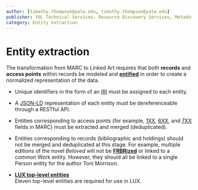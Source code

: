 ```yaml
---
author: [timothy.thompson@yale.edu, timothy.thompson@yale.edu]
publisher: YUL Technical Services, Resource Discovery Services, Metadata Services Unit
category: Entity extraction
---
```


# Entity extraction

The transformation from MARC to Linked Art requires that both **records** and **access points** within records be modeled and **[entified](../glossary/entification.md)** in order to create a normalized representation of the data.

-   Unique identifiers in the form of an [IRI](https://en.wikipedia.org/wiki/Internationalized_Resource_Identifier) must be assigned to each entity.

-   A [JSON-LD](https://json-ld.org/) representation of each entity must be dereferenceable through a RESTful API.

-   Entities corresponding to access points \(for example, [1XX](https://www.loc.gov/marc/bibliographic/bd1xx.html), [6XX](https://www.loc.gov/marc/bibliographic/bd6xx.html), and [7XX](https://www.loc.gov/marc/bibliographic/bd70x75x.html) fields in MARC\) must be extracted and merged \(deduplicated\).

-   Entities corresponding to records \(bibliographic and holdings\) should not be merged and deduplicated at this stage. For example, multiple editions of the novel *Beloved* will not be **[FRBRized](../glossary/frbr.md)** or linked to a common Work entity. However, they should all be linked to a single Person entity for the author Toni Morrison.


-   **[LUX top-level entities](../concepts/lux_top-level_entities.md)**  
Eleven top-level entities are required for use in LUX.

